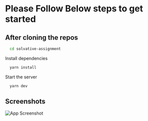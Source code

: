 # Please Follow Below steps to get started 

## After cloning the repos

```bash
  cd solvative-assignment
```

Install dependencies

```bash
  yarn install
```

Start the server

```bash
  yarn dev
```

## Screenshots

![App Screenshot](https://via.placeholder.com/468x300?text=App+Screenshot+Here)
